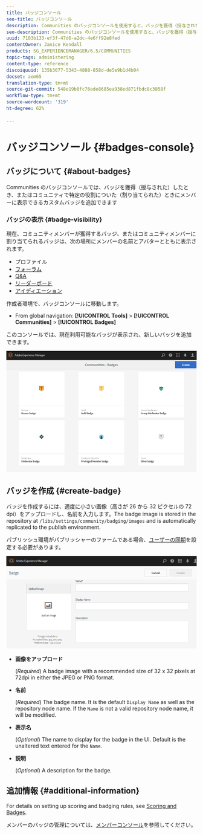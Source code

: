 ```yaml
---
title: バッジコンソール
seo-title: バッジコンソール
description: Communities のバッジコンソールを使用すると、バッジを獲得（授与された）したとき、またはコミュニティで特定の役割についた（割り当てられた）ときにメンバーに表示できるカスタムバッジを追加できます
seo-description: Communities のバッジコンソールを使用すると、バッジを獲得（授与された）したとき、またはコミュニティで特定の役割についた（割り当てられた）ときにメンバーに表示できるカスタムバッジを追加できます
uuid: 7103b133-ef3f-47d6-a2dc-4e6ff92e8fed
contentOwner: Janice Kendall
products: SG_EXPERIENCEMANAGER/6.5/COMMUNITIES
topic-tags: administering
content-type: reference
discoiquuid: 135b3077-5343-4888-858d-de5e9b1d4b04
docset: aem65
translation-type: tm+mt
source-git-commit: 548e19b0fc76ede8685ea938ed871fbdc8c3858f
workflow-type: tm+mt
source-wordcount: '319'
ht-degree: 62%

---
```



# バッジコンソール {#badges-console}

## バッジについて {#about-badges}

Communities のバッジコンソールでは、バッジを獲得（授与された）したとき、またはコミュニティで特定の役割についた（割り当てられた）ときにメンバーに表示できるカスタムバッジを追加できます

### バッジの表示 {#badge-visibility}

現在、コミュニティメンバーが獲得するバッジ、またはコミュニティメンバーに割り当てられるバッジは、次の場所にメンバーの名前とアバターとともに表示されます。

* プロファイル
* [フォーラム](/help/communities/forum.md)
* [Q&amp;A](/help/communities/working-with-qna.md)
* [リーダーボード](/help/communities/enabling-leaderboard.md)
* [アイディエーション](/help/communities/ideation-feature.md)

作成者環境で、バッジコンソールに移動します。

* From global navigation: **[!UICONTROL Tools]** > **[!UICONTROL Communities]** > **[!UICONTROL Badges]**

このコンソールでは、現在利用可能なバッジが表示され、新しいバッジを追加できます。

![バッジ — ホームページ](assets/badges-homepage.png)

## バッジを作成 {#create-badge}

バッジを作成するには、適度に小さい画像（高さが 26 から 32 ピクセルの 72 dpi）をアップロードし、名前を入力します。The badge image is stored in the repository at `/libs/settings/community/badging/images` and is automatically replicated to the publish environment.

パブリッシュ環境がパブリッシャーのファームである場合、[ユーザーの同期](/help/communities/sync.md)を設定する必要があります。

![クリエイトバッジ](assets/create-badge.png)

* **画像をアップロード**

   (*Required*) A badge image with a recommended size of 32 x 32 pixels at 72dpi in either the JPEG or PNG format.

* **名前**

   (*Required*) The badge name. It is the default `Display Name` as well as the repository node name. If the `Name` is not a valid repository node name, it will be modified.

* **表示名**

   (*Optional*) The name to display for the badge in the UI. Default is the unaltered text entered for the `Name`.

* **説明**

   (*Optional*) A description for the badge.

## 追加情報 {#additional-information}

For details on setting up scoring and badging rules, see [Scoring and Badges](/help/communities/implementing-scoring.md).

メンバーのバッジの管理については、[メンバーコンソール](/help/communities/members.md)を参照してください。
